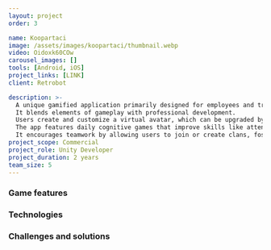 ```yaml
---
layout: project
order: 3

name: Koopartaci
image: /assets/images/koopartaci/thumbnail.webp
video: Oidoxk60COw
carousel_images: []
tools: [Android, iOS]
project_links: [LINK]
client: Retrobot

description: >-
  A unique gamified application primarily designed for employees and traders of Kooperativa Insurance. \n
  It blends elements of gameplay with professional development. 
  Users create and customize a virtual avatar, which can be upgraded by earning points through a variety of tasks and challenges.
  The app features daily cognitive games that improve skills like attention, memory, and speed, as well as quizzes on insurance knowledge, company trivia, and product education. \n
  It encourages teamwork by allowing users to join or create clans, fostering collaboration and competition for in-game and real-world rewards across game seasons.
project_scope: Commercial
project_role: Unity Developer
project_duration: 2 years
team_size: 5
---
```


### Game features

### Technologies

### Challenges and solutions
